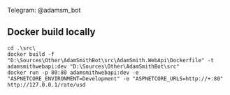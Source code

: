 Telegram: @adamsm_bot

## Docker build locally
```
cd .\src\
docker build -f "D:\Sources\Other\AdamSmithBot\src\AdamSmith.WebApi\Dockerfile" -t adamsmithwebapi:dev "D:\Sources\Other\AdamSmithBot\src"
docker run -p 80:80 adamsmithwebapi:dev -e "ASPNETCORE_ENVIRONMENT=Development" -e "ASPNETCORE_URLS=http://+:80"
http://127.0.0.1/rate/usd
```
